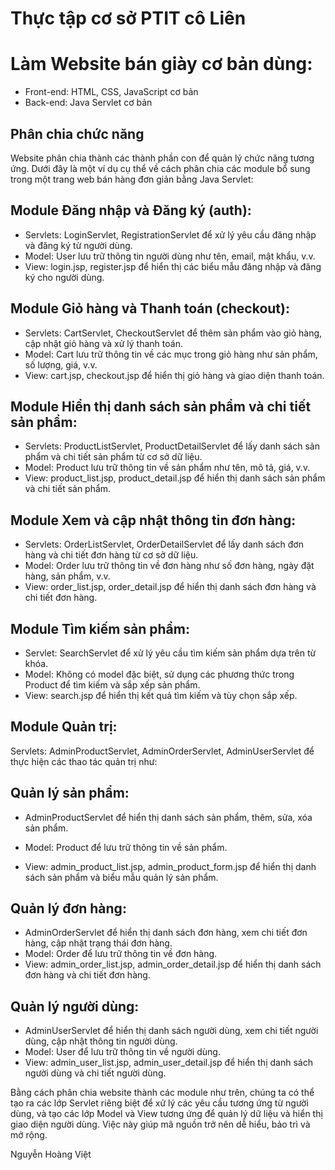 # Thực tập cơ sở PTIT cô Liên
# Làm Website bán giày cơ bản dùng:

 - Front-end: HTML, CSS, JavaScript cơ bản 
 - Back-end: Java Servlet cơ bản
 
## Phân chia chức năng

Website phân chia thành các thành phần con để quản lý chức năng tương ứng. Dưới đây là một ví dụ cụ thể về cách phân chia các module bổ sung trong một trang web bán hàng đơn giản bằng Java Servlet:

## Module Đăng nhập và Đăng ký (auth):

- Servlets: LoginServlet, RegistrationServlet để xử lý yêu cầu đăng nhập và đăng ký từ người dùng.
- Model: User lưu trữ thông tin người dùng như tên, email, mật khẩu, v.v.
- View: login.jsp, register.jsp để hiển thị các biểu mẫu đăng nhập và đăng ký cho người dùng.

## Module Giỏ hàng và Thanh toán (checkout):

- Servlets: CartServlet, CheckoutServlet để thêm sản phẩm vào giỏ hàng, cập nhật giỏ hàng và xử lý thanh toán.
- Model: Cart lưu trữ thông tin về các mục trong giỏ hàng như sản phẩm, số lượng, giá, v.v.
- View: cart.jsp, checkout.jsp để hiển thị giỏ hàng và giao diện thanh toán.

## Module Hiển thị danh sách sản phẩm và chi tiết sản phẩm:

- Servlets: ProductListServlet, ProductDetailServlet để lấy danh sách sản phẩm và chi tiết sản phẩm từ cơ sở dữ liệu.
- Model: Product lưu trữ thông tin về sản phẩm như tên, mô tả, giá, v.v.
- View: product\_list.jsp, product\_detail.jsp để hiển thị danh sách sản phẩm và chi tiết sản phẩm.

## Module Xem và cập nhật thông tin đơn hàng:

- Servlets: OrderListServlet, OrderDetailServlet để lấy danh sách đơn hàng và chi tiết đơn hàng từ cơ sở dữ liệu.
- Model: Order lưu trữ thông tin về đơn hàng như số đơn hàng, ngày đặt hàng, sản phẩm, v.v.
- View: order\_list.jsp, order\_detail.jsp để hiển thị danh sách đơn hàng và chi tiết đơn hàng.

## Module Tìm kiếm sản phẩm:

- Servlet: SearchServlet để xử lý yêu cầu tìm kiếm sản phẩm dựa trên từ khóa.
- Model: Không có model đặc biệt, sử dụng các phương thức trong Product để tìm kiếm và sắp xếp sản phẩm.
- View: search.jsp để hiển thị kết quả tìm kiếm và tùy chọn sắp xếp.

## **Module Quản trị:**

Servlets: AdminProductServlet, AdminOrderServlet, AdminUserServlet để thực hiện các thao tác quản trị như:

## Quản lý sản phẩm:

- AdminProductServlet để hiển thị danh sách sản phẩm, thêm, sửa, xóa sản phẩm.
- Model: Product để lưu trữ thông tin về sản phẩm.

- View: admin\_product\_list.jsp, admin\_product\_form.jsp để hiển thị danh sách sản phẩm và biểu mẫu quản lý sản phẩm.

## Quản lý đơn hàng:

- AdminOrderServlet để hiển thị danh sách đơn hàng, xem chi tiết đơn hàng, cập nhật trạng thái đơn hàng.
- Model: Order để lưu trữ thông tin về đơn hàng.
- View: admin\_order\_list.jsp, admin\_order\_detail.jsp để hiển thị danh sách đơn hàng và chi tiết đơn hàng.

## Quản lý người dùng:

- AdminUserServlet để hiển thị danh sách người dùng, xem chi tiết người dùng, cập nhật thông tin người dùng.
- Model: User để lưu trữ thông tin về người dùng.
- View: admin\_user\_list.jsp, admin\_user\_detail.jsp để hiển thị danh sách người dùng và chi tiết người dùng.

Bằng cách phân chia website thành các module như trên, chúng ta có thể tạo ra các lớp Servlet riêng biệt để xử lý các yêu cầu tương ứng từ người dùng, và tạo các lớp Model và View tương ứng để quản lý dữ liệu và hiển thị giao diện người dùng. Việc này giúp mã nguồn trở nên dễ hiểu, bảo trì và mở rộng.

Nguyễn Hoàng Việt
